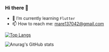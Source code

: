 ### Hi there 👋

- 🌱 I’m currently learning ```Flutter```
- 📫 How to reach me: mare137042@gmail.com

[![Top Langs](https://github-readme-stats.vercel.app/api/top-langs/?username=137042&layout=compact)](https://github.com/anuraghazra/github-readme-stats)

![Anurag's GitHub stats](https://github-readme-stats.vercel.app/api?username=137042&count_private=true&include_all_commits=true&show_icons=true)

<!--
**137042/137042** is a ✨ _special_ ✨ repository because its `README.md` (this file) appears on your GitHub profile.

Here are some ideas to get you started:

- 🔭 I’m currently working on ...
- 👯 I’m looking to collaborate on ...
- 🤔 I’m looking for help with ...
- 💬 Ask me about ...
- 😄 Pronouns: ...
- ⚡ Fun fact: ...
-->
